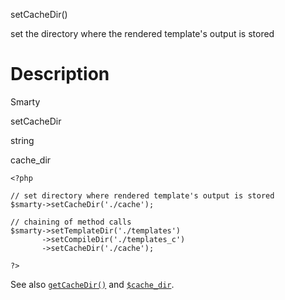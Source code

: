 setCacheDir()

set the directory where the rendered template\'s output is stored

Description
===========

Smarty

setCacheDir

string

cache\_dir


    <?php

    // set directory where rendered template's output is stored
    $smarty->setCacheDir('./cache');

    // chaining of method calls
    $smarty->setTemplateDir('./templates')
           ->setCompileDir('./templates_c')
           ->setCacheDir('./cache');

    ?>

       

See also [`getCacheDir()`](#api.get.cache.dir) and
[`$cache_dir`](#variable.cache.dir).
